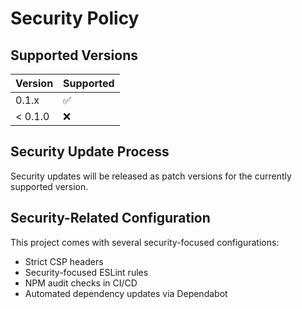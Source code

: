 # Security Policy

## Supported Versions

| Version | Supported          |
| ------- | ------------------ |
| 0.1.x   | :white_check_mark: |
| < 0.1.0 | :x:                |

## Security Update Process

Security updates will be released as patch versions for the currently supported version.

## Security-Related Configuration

This project comes with several security-focused configurations:

- Strict CSP headers
- Security-focused ESLint rules
- NPM audit checks in CI/CD
- Automated dependency updates via Dependabot